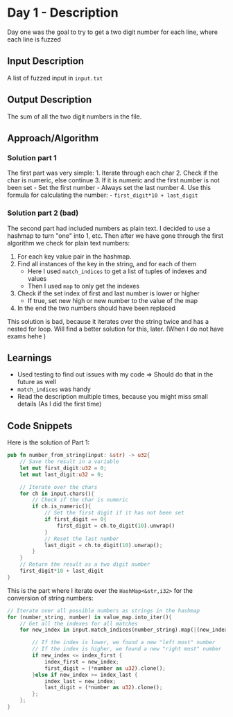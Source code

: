 # Day 1 - Description

Day one was the goal to try to get a two digit number for each line, where each line is fuzzed 

## Input Description

A list of fuzzed input in `input.txt`


## Output Description

The sum of all the two digit numbers in the file. 

## Approach/Algorithm


### Solution part 1 
The first part was very simple:
    1. Iterate through each char
    2. Check if the char is numeric, else continue
    3. If it is numeric and the first number is not been set 
        - Set the first number
        - Always set the last number
    4. Use this formula for calculating the number:
        - `first_digit*10 + last_digit`

### Solution part 2 (bad)
The second part had included numbers as plain text. I decided to use a hashmap to turn "one" into 1, etc.
Then after we have gone through the first algorithm we check for plain text numbers:

1. For each key value pair in the hashmap. 
2. Find all instances of the key in the string, and for each of them
    - Here I used `match_indices` to get a list of tuples of indexes and values
    - Then I used `map` to only get the indexes
3. Check if the set index of first and last number is lower or higher
    - If true, set new high or new number to the value of the map
4. In the end the two numbers should have been replaced


This solution is bad, because it iterates over the string twice and has a nested for loop. 
Will find a better solution for this, later. (When I do not have exams hehe )

## Learnings

- Used testing to find out issues with my code => Should do that in the future as well
- `match_indices` was handy
- Read the description multiple times, because you might miss small details (As I did the first time)

## Code Snippets


Here is the solution of Part 1:

```rust 
pub fn number_from_string(input: &str) -> u32{
    // Save the result in a variable 
    let mut first_digit:u32 = 0;
    let mut last_digit:u32 = 0;

    // Iterate over the chars 
    for ch in input.chars(){
        // Check if the char is numeric
        if ch.is_numeric(){
            // Set the first digit if it has not been set
            if first_digit == 0{
                first_digit = ch.to_digit(10).unwrap()
            }
            // Reset the last number 
            last_digit = ch.to_digit(10).unwrap();
        }
    }
    // Return the result as a two digit number
    first_digit*10 + last_digit
}
```


This is the part where I iterate over the `HashMap<&str,i32>` for the conversion of string numbers:

```rust
// Iterate over all possible numbers as strings in the hashmap
for (number_string, number) in value_map.into_iter(){
    // Get all the indexes for all matches 
    for new_index in input.match_indices(number_string).map(|(new_index,_)| new_index){

        // If the index is lower, we found a new "left most" number
        // If the index is higher, we found a new "right most" number
        if new_index <= index_first {
            index_first = new_index; 
            first_digit = (*number as u32).clone();
        }else if new_index >= index_last {
            index_last = new_index;
            last_digit = (*number as u32).clone();
        };
    };
}
```

